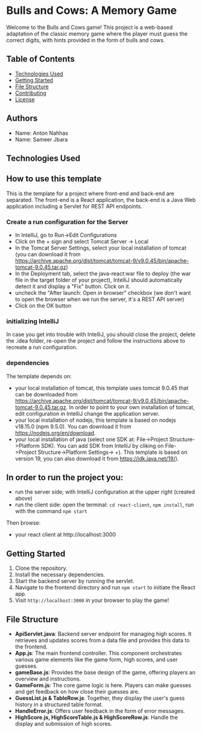 # Bulls and Cows: A Memory Game

Welcome to the Bulls and Cows game! This project is a web-based adaptation of the classic memory game where the player must guess the correct digits, with hints provided in the form of bulls and cows.

## Table of Contents

- [Technologies Used](#technologies-used)
- [Getting Started](#getting-started)
- [File Structure](#file-structure)
- [Contributing](#contributing)
- [License](#license)


## Authors
* Name: Anton Nahhas  
* Name: Sameer Jbara 

## Technologies Used

## How to use this template
This is the template for a project where front-end and back-end are separated.
The front-end is a React application, the back-end is a Java Web application
including a Servlet for REST API endpoints.

### Create a run configuration for the Server
* In IntelliJ, go to Run->Edit Configurations
* Click on the + sign and select Tomcat Server -> Local
* In the Tomcat Server Settings, select your local installation of tomcat (you can download it from https://archive.apache.org/dist/tomcat/tomcat-9/v9.0.45/bin/apache-tomcat-9.0.45.tar.gz)
* In the Deployment tab, select the java-react:war file to deploy (the war file in the target folder of your project), IntelliJ should automatically detect it and display a "Fix" button. Click on it.
* uncheck the "After launch: Open in browser" checkbox (we don't want to open the browser when we run the server, it's a REST API server)
* Click on the OK button


### initializing IntelliJ
In case you get into trouble with IntelliJ, you should close the project,
delete the .idea folder, re-open the project and follow the instructions above to
recreate a run configuration.

###  dependencies
The template depends on:
* your local installation of tomcat, this template uses
  tomcat 9.0.45 that can be downloaded from https://archive.apache.org/dist/tomcat/tomcat-9/v9.0.45/bin/apache-tomcat-9.0.45.tar.gz.
  In order to point to your own installation of tomcat, edit configuration in IntelliJ change the application server.
* your local installation of nodejs, this template is based on nodejs v18.15.0 (npm 9.5.0). You can download it from https://nodejs.org/en/download.
* your local installation of java (select one SDK at: File->Project Structure->Platform SDK). You can add SDK from IntelliJ by cliking on  File->Project Structure->Platform Settings-> +).
  This template is based on version 19, you can also download it from https://jdk.java.net/19/).


## In order to run the project you:
* run the server side; with IntelliJ configuration at the upper right (created above)
* run the client side: open the terminal: `cd react-client`, `npm install`,  run with the command `npm start`

Then browse:
* your react client at http://localhost:3000



## Getting Started

1. Clone the repository.
2. Install the necessary dependencies.
3. Start the backend server by running the servlet.
4. Navigate to the frontend directory and run `npm start` to initiate the React app.
5. Visit `http://localhost:3000` in your browser to play the game!

## File Structure

- **ApiServlet.java**: Backend server endpoint for managing high scores. It retrieves and updates scores from a data file and provides this data to the frontend.
- **App.js**: The main frontend controller. This component orchestrates various game elements like the game form, high scores, and user guesses.
- **gameBase.js**: Provides the base design of the game, offering players an overview and instructions.
- **GameForm.js**: The core game logic is here. Players can make guesses and get feedback on how close their guesses are.
- **GuessList.js & TableRow.js**: Together, they display the user's guess history in a structured table format.
- **HandleError.js**: Offers user feedback in the form of error messages.
- **HighScore.js, HighScoreTable.js & HighScoreRow.js**: Handle the display and submission of high scores.




